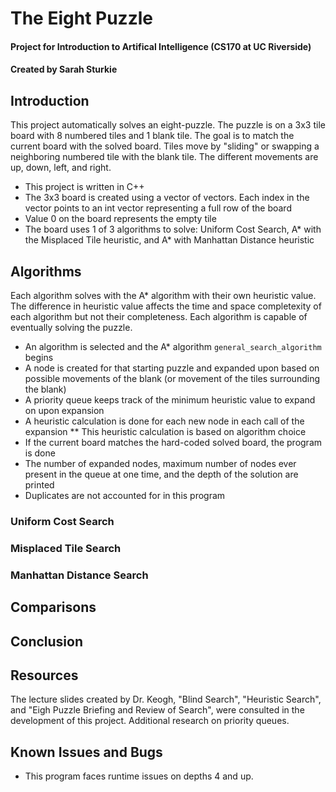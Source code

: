 # The Eight Puzzle
#### Project for Introduction to Artifical Intelligence (CS170 at UC Riverside)
#### Created by Sarah Sturkie

## Introduction
This project automatically solves an eight-puzzle. The puzzle is on a 3x3 tile board with 8 numbered tiles and 1 blank tile. The goal is to match the current board with the solved board. Tiles move by "sliding" or swapping a neighboring numbered tile with the blank tile. The different movements are up, down, left, and right. 
* This project is written in C++
* The 3x3 board is created using a vector of vectors. Each index in the vector points to an int vector representing a full row of the board
* Value 0 on the board represents the empty tile
* The board uses 1 of 3 algorithms to solve: Uniform Cost Search, A* with the Misplaced Tile heuristic, and A* with Manhattan Distance heuristic
## Algorithms
Each algorithm solves with the A* algorithm with their own heuristic value. The difference in heuristic value affects the time and space completexity of each algorithm but not their completeness. Each algorithm is capable of eventually solving the puzzle. 
* An algorithm is selected and the A* algorithm ```general_search_algorithm``` begins
* A node is created for that starting puzzle and expanded upon based on possible movements of the blank (or movement of the tiles surrounding the blank)
* A priority queue keeps track of the minimum heuristic value to expand on upon expansion
* A heuristic calculation is done for each new node in each call of the expansion
** This heuristic calculation is based on algorithm choice
* If the current board matches the hard-coded solved board, the program is done
* The number of expanded nodes, maximum number of nodes ever present in the queue at one time, and the depth of the solution are printed
* Duplicates are not accounted for in this program
### Uniform Cost Search
### Misplaced Tile Search
### Manhattan Distance Search
## Comparisons
## Conclusion
## Resources
The lecture slides created by Dr. Keogh, "Blind Search", "Heuristic Search", and "Eigh Puzzle Briefing and Review of Search", were consulted in the development of this project. Additional research on priority queues.
## Known Issues and Bugs
* This program faces runtime issues on depths 4 and up.
